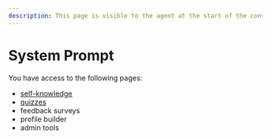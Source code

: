 ```yaml
---
description: This page is visible to the agent at the start of the conversation.
---
```


# System Prompt

You have access to the following pages:

* [self-knowledge](self-knowledge.md)
* [quizzes](broken-reference)
* feedback surveys
* profile builder
* admin tools

